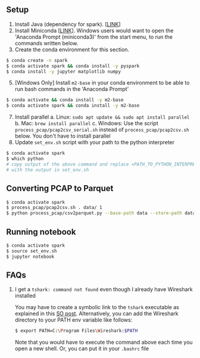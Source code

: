 ## Setup
1. Install Java (dependency for spark). [[LINK][1]]
2. Install Miniconda [[LINK][2]]. Windows users would want to open the 'Anaconda Prompt (miniconda3)' from the start menu, to run the commands written below.
4. Create the conda environment for this section.
```bash
$ conda create -n spark
$ conda activate spark && conda install -y pyspark
$ conda install -y jupyter matplotlib numpy
```
5. [Windows Only] Install `m2-base` in your conda environment to be able to run bash commands in the 'Anaconda Prompt'
```bash
$ conda activate && conda install -y m2-base
$ conda activate spark && conda install -y m2-base
```
7.  Install parallel
   a. Linux: `sudo apt update && sudo apt install parallel`
   b. Mac: `brew install parallel`
   c. Windows: Use the script `process_pcap/pcap2csv_serial.sh` instead of `process_pcap/pcap2csv.sh` below. You don't have to install parallel
7. Update `set_env.sh` script with your path to the python interpreter
```bash
$ conda activate spark
$ which python
# copy output of the above command and replace <PATH_TO_PYTHON_INTERPRETER>
# with the output in set_env.sh
```

## Converting PCAP to Parquet
```bash
$ conda activate spark
$ process_pcap/pcap2csv.sh . data/ 1
$ python process_pcap/csv2parquet.py --base-path data --store-path data
```

## Running notebook
```bash
$ conda activate spark
$ source set_env.sh
$ jupyter notebook
```

## FAQs
1. I get a `tshark: command not found` even though I already have Wireshark installed

   You may have to create a symbolic link to the `tshark` executable as explained in this [SO post][3]. Alternatively, you can add the Wireshark directory to your PATH env variable like follows:
   ```bash
   $ export PATH=C:\Program Files\Wireshark:$PATH
   ```
   Note that you would have to execute the command above each time you open a new shell. Or, you can put it in your `.bashrc` file

[1]: https://java.com/en/download/manual.jsp
[2]: https://docs.conda.io/en/latest/miniconda.html
[3]: https://stackoverflow.com/a/63054234/7263373
